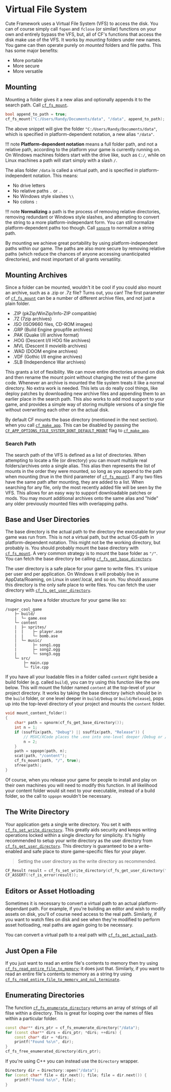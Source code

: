 # Virtual File System

Cute Framework uses a Virtual File System (VFS) to access the disk. You can of course simply call `fopen` and `fclose` (or similar) functions on your own and entirely bypass the VFS, but, all of CF's functions that access the disk make use of the VFS. It works by _mounting_ folders under new names. You game can then operate purely on _mounted_ folders and file paths. This has some major benefits:

- More portable
- More secure
- More versatile

## Mounting

Mounting a folder gives it a new alias and optionally appends it to the search path. Call [`cf_fs_mount`](../file/cf_fs_mount.md).

```cpp
bool append_to_path = true;
cf_fs_mount("C:/Users/Randy/Documents/data", "/data", append_to_path);
```

The above snippet will give the folder `"C:/Users/Randy/Documents/data"`, which is specified in platform-dependent notation, a new alias `"/data"`.

!!! note
    **Platform-dependent notation** means a full folder path, and not a relative path, according to the platform your game is currently running on. On Windows machines folders start with the drive like, such as `C:/`, while on Linux machines a path will start simply with a slash `/`.

 The alias folder `/data` is called a virtual path, and is specified in platform-independent notation. This means:

- No drive letters
- No relative paths `.` or `..`
- No Windows style slashes `\\`
- No colons `:`

!!! note
    **Normalizing** a path is the process of removing relative directories, removing redundant or Windows style slashes, and attempting to convert the string to a more platform-independant form. You can still normalize platform-dependent paths too though. Call [`spnorm`](../path/spnorm.md) to normalize a string path.

By mounting we achieve great portability by using platform-independent paths within our game. The paths are also more secure by removing relative paths (which reduce the chances of anyone accessing unanticipated directories), and most important of all grants versatility.

## Mounting Archives

Since a folder can be mounted, wouldn't it be cool if you could also mount an archive, such as a .zip or .7z file? Turns out, you can! The first parameter of [`cf_fs_mount`](../file/cf_fs_mount.md) can be a number of different archive files, and not just a plain folder.

- .ZIP (pkZip/WinZip/Info-ZIP compatible)
- .7Z  (7zip archives)
- .ISO (ISO9660 files, CD-ROM images)
- .GRP (Build Engine groupfile archives)
- .PAK (Quake I/II archive format)
- .HOG (Descent I/II HOG file archives)
- .MVL (Descent II movielib archives)
- .WAD (DOOM engine archives)
- .VDF (Gothic I/II engine archives)
- .SLB (Independence War archives)

This grants a lot of flexibility. We can move entire directories around on disk and then rename the mount point without changing the rest of the game code. Whenever an archive is mounted the file system treats it like a normal directory. No extra work is needed. This lets us do really cool things, like deploy patches by downloading new archive files and appending them to an earlier place in the search path. This also works to add mod support to your game, and provides a simple way of storing multiple versions of a single file without overwriting each other on the actual disk.

By default CF mounts the base directory (mentioned in the next section). when you call [`cf_make_app`](../app/cf_make_app.md). This can be disabled by passing the [`CF_APP_OPTIONS_FILE_SYSTEM_DONT_DEFAULT_MOUNT`](../app/cf_appoptionflagbits.md) flag to [`cf_make_app`](../app/cf_make_app.md).

### Search Path

The search path of the VFS is defined as a list of directories. When attempting to locate a file (or directory) you can mount multiple real folders/archives onto a single alias. This alias then represents the list of mounts in the order they were mounted, so long as you append to the path when mounting (true in the third parameter of [`cf_fs_mount`](../file/cf_fs_mount.md)). If any two files have the same path after mounting, they are added to a list. When searching for any file, only the most recently added file will be seen by the VFS. This allows for an easy way to support downloadable patches or mods. You may mount additional archives onto the same alias and "hide" any older previously mounted files with overlapping paths.

## Base and User Directories

The base directory is the actual path to the directory the executable for your game was run from. This is not a virtual path, but the actual OS-path in platform-dependent notation. This might not be the working directory, but probably is. You should probably mount the base directory with [`cf_fs_mount`](../file/cf_fs_mount.md). A very common strategy is to mount the base folder as `"/"`. You can fetch the base directory be calling [`cf_fs_get_base_directory`](../file/cf_fs_get_base_directory.md).

The user directory is a safe place for your game to write files. It's unique per user and per application. On Windows it will probably live in AppData/Roaming, on Linux in user/.local, and so on. You should assume this directory is the only safe place to write files. You can fetch the user directory with [`cf_fs_get_user_directory`](../file/cf_fs_get_user_directory.md).

Imagine you have a folder structure for your game like so:

```
/super_cool_game
    ├─ build/
    |  └─ game.exe
    └─ content
    |  ├─ sprites/
    |  |    ├─ player.ase
    |  |    └─ bomb.ase
    │  └─ music/
    |       ├─ song1.ogg
    |       ├─ song2.ogg
    |       └─ song3.ogg
    └─ src/
        ├─ main.cpp
        └─ file.cpp
```

If you have all your loadable files in a folder called `content` right beside a build folder (e.g. called `build`), you can try using this function like the one below. This will mount the folder named `content` at the top-level of your project directory. It works by taking the base directory (which should be in the `build` folder, or one level deeper in `build/Debug` or `build/Release`), pops up into the top-level directory of your project and mounts the `content` folder.

```cpp
void mount_content_folder()
{
	char* path = spnorm(cf_fs_get_base_directory());
	int n = 1;
	if (ssuffix(path, "Debug") || ssuffix(path, "Release")) {
		// MSVC/XCode places the .exe into one-level deeper /Debug or /Release folders.
		n = 2;
	}
	path = sppopn(path, n);
	scat(path, "/content");
	cf_fs_mount(path, "/", true);
	sfree(path);
}
```

Of course, when you release your game for people to install and play on their own machines you will need to modify this function. In all likelihood your content folder would sit next to your executable, instead of a build folder, so the call to `sppopn` wouldn't be necessary.

## The Write Directory

Your application gets a single write directory. You set it with [`cf_fs_set_write_directory`](../file/cf_fs_set_write_directory.md). This greatly aids security and keeps writing operations locked within a single directory for simplicity. It's highly recommended to setup your write directory as the user directory from [`cf_fs_get_user_directory`](../file/cf_fs_get_user_directory.md). This directory is guaranteed to be a write-enabled and safe place to store game-specific files for your player.

> Setting the user directory as the write directory as recommended.

```cpp
CF_Result result = cf_fs_set_write_directory(cf_fs_get_user_directory("cool-game-studio", "awesome-game"));
CF_ASSERT(!cf_is_error(result));
```

## Editors or Asset Hotloading

Sometimes it is necessary to convert a virtual path to an actual platform-dependant path. For example, if you're building an editor and wish to modify assets on disk, you'll of course need access to the real path. Similarly, if you want to watch files on disk and see when they're modified to perform asset hotloading, real paths are again going to be necessary.

You can convert a virtual path to a real path with [`cf_fs_get_actual_path`](../file/cf_fs_get_actual_path.md).

## Just Open a File

If you just want to read an entire file's contents to memory then try using [`cf_fs_read_entire_file_to_memory`](../file/cf_fs_read_entire_file_to_memory.md); it does just that. Similarly, if you want to read an entire file's contents to memory as a string try using [`cf_fs_read_entire_file_to_memory_and_nul_terminate`](../file/cf_fs_read_entire_file_to_memory_and_nul_terminate.md).

## Enumerating Directories

The function [`cf_fs_enumerate_directory`](../file/cf_fs_enumerate_directory.md) returns an array of strings of all filse within a directory. This is great for looping over the names of files within a particular folder.

```cpp
const char** dirs_ptr = cf_fs_enumerate_directory("/data");
for (const char** dirs = dirs_ptr; *dirs; ++dirs) {
	const char* dir = *dirs;
	printf("Found %s\n", dir);
}
cf_fs_free_enumerated_directory(dirs_ptr);
```

If you're using C++ you can instead use the `Directory` wrapper.

```cpp
Directory dir = Directory::open("/data");
for (const char* file = dir.next(); file; file = dir.next()) {
	printf("Found %s\n", file);
}
```
